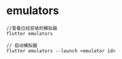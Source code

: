 # emulators

```Shell
//查看已经安装的模拟器
flutter emulators

// 启动模拟器
flutter emulators --launch <emulator id>
```
